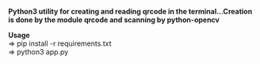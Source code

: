 **Python3 utility for creating and reading qrcode in the terminal...Creation is done by the module qrcode and scanning by python-opencv**

**Usage** <br> 
=> pip install -r requirements.txt <br> 
=> python3 app.py
